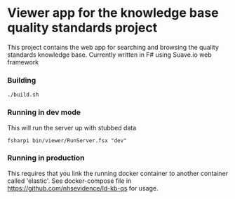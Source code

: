 # Viewer app for the knowledge base quality standards project

This project contains the web app for searching and browsing the quality standards knowledge base.  Currently written in F# using Suave.io web framework

### Building

```
./build.sh
```

### Running in dev mode

This will run the server up with stubbed data 

```
fsharpi bin/viewer/RunServer.fsx "dev"
```

### Running in production

This requires that you link the running docker container to another container called 'elastic'.
See docker-compose file in https://github.com/nhsevidence/ld-kb-qs for usage.

